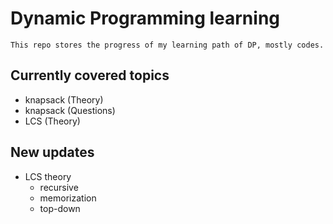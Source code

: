 # Dynamic Programming learning
    This repo stores the progress of my learning path of DP, mostly codes.

## Currently covered topics 
-   knapsack (Theory)
-   knapsack (Questions)
-   LCS (Theory)

## New updates
-   LCS theory
    - recursive
    - memorization
    - top-down
    